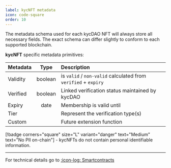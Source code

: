 ```yaml
---
label: kycNFT metadata
icon: code-square
order: 10
---
```


The metadata schema used for each kycDAO NFT will always store all necessary fields. The exact schema can differ slightly to conform to each supported blockchain.


**kycNFT** specific metadata primitives: 

Metadata   | Type | Description
:---   | :---: | :---
Validity | boolean  | is `valid` / `non-valid` calculated from `verified` + `expiry`
Verified | boolean  | Linked verification status maintained by kycDAO
Expiry | date  | Membership is valid until
Tier |  | Represent the verification type(s)
Custom |  | Future extension function

[!badge  corners="square" size="L" variant="danger" text="Medium" text="No PII on-chain"] - kycNFTs do not contain personal identifiable information.

---
  
For technical details go to [:icon-log: Smartcontracts]()